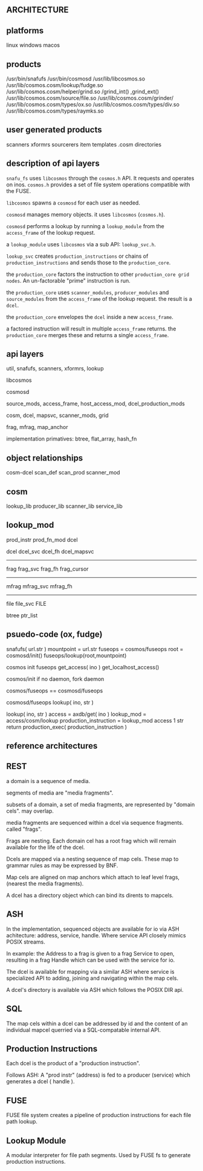 
ARCHITECTURE
------------

platforms
---------
linux
windows
macos



products
--------
/usr/bin/snafufs
/usr/bin/cosmosd
/usr/lib/libcosmos.so
/usr/lib/cosmos.cosm/lookup/fudge.so
/usr/lib/cosmos.cosm/helper/grind.so
    /grind_int()
    ,grind_ext()
/usr/lib/cosmos.cosm/source/file.so
/usr/lib/cosmos.cosm/grinder/
/usr/lib/cosmos.cosm/types/ox.so
/usr/lib/cosmos.cosm/types/div.so
/usr/lib/cosmos.cosm/types/raymks.so
  <item templates>


user generated products
-----------------------
scanners
xformrs
sourcerers
item templates
.cosm directories


description of api layers
-------------------------

`snafu_fs` uses `libcosmos` through the `cosmos.h` API.  It requests and operates on inos.  `cosmos.h` provides a set of file system operations compatible with the FUSE.

`libcosmos` spawns a `cosmosd` for each user as needed.  

`cosmosd` manages memory objects.  it uses `libcosmos` (`cosmos.h`).

`cosmosd` performs a lookup by running a `lookup_module` from the `access_frame` of the lookup request.

a `lookup_module` uses `libcosmos` via a sub API: `lookup_svc.h`.

`lookup_svc` creates `production_instructions` or chains of `production_instructions` and sends those to the `production_core`.

the `production_core` factors the instruction to other `production_core grid nodes`.  An un-factorable "prime" instruction is run.

the `production_core` uses `scanner_modules`, `producer_modules` and `source_modules` from the `access_frame` of the lookup request.  the result is a `dcel`.

the `production_core` envelopes the `dcel` inside a new `access_frame`.

a factored instruction will result in multiple `access_frame` returns.  the `production_core` merges these and returns a single `access_frame`.


api layers
----------

util, snafufs, scanners, xformrs, lookup

libcosmos

cosmosd

source_mods, access_frame, host_access_mod, dcel_production_mods

cosm, dcel, mapsvc, scanner_mods,
   grid

frag, mfrag, map_anchor

implementation primatives:
   btree, flat_array, hash_fn



object relationships
--------------------

  cosm-dcel 
  scan_def scan_prod scanner_mod


  cosm
  ----
  lookup_lib
  producer_lib
  scanner_lib
  service_lib


  lookup_mod
  ----------
  prod_instr  prod_fn_mod   dcel


  dcel    dcel_svc    dcel_fh
          dcel_mapsvc
  ----    --------    -------
  frag    frag_svc    frag_fh
                      frag_cursor
  ----    --------    -------
  mfrag   mfrag_svc   mfrag_fh
  ----    --------    -------
  file    file_svc    FILE


  btree
  ptr_list



psuedo-code (ox, fudge)
----------------

  

  snafufs( url.str )
    mountpoint = url.str
    fuseops = cosmos/fuseops
    root = cosmosd/init()
    fuseops/lookup(root,mountpoint)

  cosmos
    init
    fuseops
    get_access( ino )
    get_localhost_access()

  cosmos/init
    if no daemon, fork daemon

  cosmos/fuseops
    == cosmosd/fuseops

  cosmosd/fuseops
    lookup( ino, str )

  lookup( ino, str )
    access = axdb/get( ino )
    lookup_mod = access/cosm/lookup
    production_instruction =
      lookup_mod
      access
      1
      str
    return production_exec(
      production_instruction )

   

reference architectures
-----------------------

## REST ##

a domain is a sequence of media.

segments of media are "media fragments".

subsets of a domain, a set of media fragments, are represented by "domain cels".  may overlap.

media fragments are sequenced within a dcel via sequence fragments.  called "frags".

Frags are nesting.  Each domain cel has a root frag which will remain available for the life of the dcel.

Dcels are mapped via a nesting sequence of map cels.  These map to grammar rules as may be expressed by BNF.

Map cels are aligned on map anchors which attach to leaf level frags, (nearest the media fragments).

A dcel has a directory object which can bind its dirents to mapcels.


## ASH ##

In the implementation, sequenced objects are available for io via ASH achitecture:  address, service, handle.  Where service API closely mimics POSIX streams.

In example: the Address to a frag is given to a frag Service to open, resulting in a frag Handle which can be used with the service for io.

The dcel is available for mapping via a similar ASH where service is specialized API to adding, joining and navigating within the map cels.

A dcel's directory is available via ASH which follows the POSIX DIR api.


## SQL ##

The map cels within a dcel can be addressed by id and the content of an individual mapcel querried via a SQL-compatable internal API.


## Production Instructions ##

Each dcel is the product of a "production instruction".

Follows ASH:  A "prod instr" (address) is fed to a producer (service) which generates a dcel ( handle ).

## FUSE ##

FUSE file system creates a pipeline of production instructions for each file path lookup.


## Lookup Module ##

A modular interpreter for file path segments.  Used by FUSE fs to generate production instructions.


